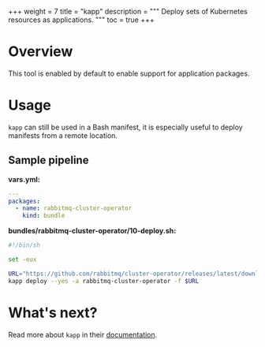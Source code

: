 +++
weight = 7
title = "kapp"
description = """
Deploy sets of Kubernetes resources as applications.
"""
toc = true
+++

# Overview

This tool is enabled by default to enable support for application packages.

# Usage

`kapp` can still be used in a Bash manifest, it is especially useful to deploy
manifests from a remote location.

## Sample pipeline

**vars.yml:**

```yaml
---
packages:
  - name: rabbitmq-cluster-operator
    kind: bundle
```

**bundles/rabbitmq-cluster-operator/10-deploy.sh:**

```bash
#!/bin/sh

set -eux

URL="https://github.com/rabbitmq/cluster-operator/releases/latest/download/cluster-operator.yml"
kapp deploy --yes -a rabbitmq-cluster-operator -f $URL
```

# What's next?

Read more about `kapp` in their
[documentation](https://carvel.dev/kapp/docs/latest/).
